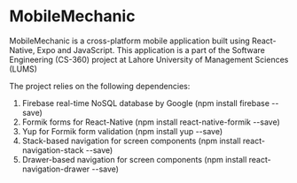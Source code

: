 # MobileMechanic

MobileMechanic is a cross-platform mobile application built using React-Native, Expo and JavaScript. This application is a part of the Software Engineering (CS-360) project at Lahore University of Management Sciences (LUMS)

The project relies on the following dependencies:

1. Firebase real-time NoSQL database by Google (npm install firebase --save)
2. Formik forms for React-Native (npm install react-native-formik --save)
3. Yup for Formik form validation (npm install yup --save)
4. Stack-based navigation for screen components (npm install react-navigation-stack --save)
5. Drawer-based navigation for screen components (npm install react-navigation-drawer --save)
